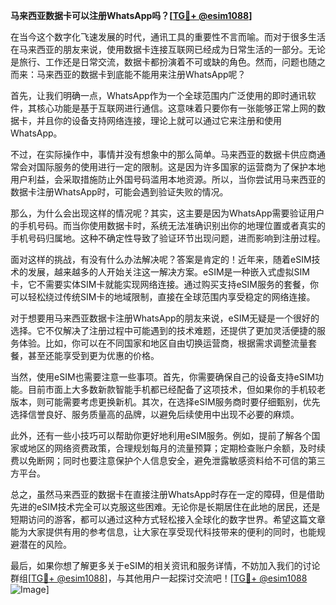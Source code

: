 **马来西亚数据卡可以注册WhatsApp吗？[[TG💪+ @esim1088](https://t.me/s/esim1088)]**

在当今这个数字化飞速发展的时代，通讯工具的重要性不言而喻。而对于很多生活在马来西亚的朋友来说，使用数据卡连接互联网已经成为日常生活的一部分。无论是旅行、工作还是日常交流，数据卡都扮演着不可或缺的角色。然而，问题也随之而来：马来西亚的数据卡到底能不能用来注册WhatsApp呢？

首先，让我们明确一点，WhatsApp作为一个全球范围内广泛使用的即时通讯软件，其核心功能是基于互联网进行通信。这意味着只要你有一张能够正常上网的数据卡，并且你的设备支持网络连接，理论上就可以通过它来注册和使用WhatsApp。

不过，在实际操作中，事情并没有想象中的那么简单。马来西亚的数据卡供应商通常会对国际服务的使用进行一定的限制。这是因为许多国家的运营商为了保护本地用户利益，会采取措施防止外国号码滥用本地资源。所以，当你尝试用马来西亚的数据卡注册WhatsApp时，可能会遇到验证失败的情况。

那么，为什么会出现这样的情况呢？其实，这主要是因为WhatsApp需要验证用户的手机号码。而当你使用数据卡时，系统无法准确识别出你的地理位置或者真实的手机号码归属地。这种不确定性导致了验证环节出现问题，进而影响到注册过程。

面对这样的挑战，有没有什么办法解决呢？答案是肯定的！近年来，随着eSIM技术的发展，越来越多的人开始关注这一解决方案。eSIM是一种嵌入式虚拟SIM卡，它不需要实体SIM卡就能实现网络连接。通过购买支持eSIM服务的套餐，你可以轻松绕过传统SIM卡的地域限制，直接在全球范围内享受稳定的网络连接。

对于想要用马来西亚数据卡注册WhatsApp的朋友来说，eSIM无疑是一个很好的选择。它不仅解决了注册过程中可能遇到的技术难题，还提供了更加灵活便捷的服务体验。比如，你可以在不同国家和地区自由切换运营商，根据需求调整流量套餐，甚至还能享受到更为优惠的价格。

当然，使用eSIM也需要注意一些事项。首先，你需要确保自己的设备支持eSIM功能。目前市面上大多数新款智能手机都已经配备了这项技术，但如果你的手机较老版本，则可能需要考虑更换新机。其次，在选择eSIM服务商时要仔细甄别，优先选择信誉良好、服务质量高的品牌，以避免后续使用中出现不必要的麻烦。

此外，还有一些小技巧可以帮助你更好地利用eSIM服务。例如，提前了解各个国家或地区的网络资费政策，合理规划每月的流量预算；定期检查账户余额，及时续费以免断网；同时也要注意保护个人信息安全，避免泄露敏感资料给不可信的第三方平台。

总之，虽然马来西亚的数据卡在直接注册WhatsApp时存在一定的障碍，但是借助先进的eSIM技术完全可以克服这些困难。无论你是长期居住在此地的居民，还是短期访问的游客，都可以通过这种方式轻松接入全球化的数字世界。希望这篇文章能为大家提供有用的参考信息，让大家在享受现代科技带来的便利的同时，也能规避潜在的风险。

最后，如果你想了解更多关于eSIM的相关资讯和服务详情，不妨加入我们的讨论群组[[TG💪+ @esim1088](https://t.me/s/esim1088)]，与其他用户一起探讨交流吧！[[TG💪+ @esim1088](https://t.me/s/esim1088) ![Image](https://i.postimg.cc/4NQfJmqS/Snipaste-2025-05-13-00-14-12.png)]